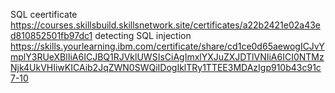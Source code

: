 SQL ceertificate https://courses.skillsbuild.skillsnetwork.site/certificates/a22b2421e02a43ed810852501fb97dc1
detecting SQL injection https://skills.yourlearning.ibm.com/certificate/share/cd1ce0d65aewogICJvYmplY3RUeXBlIiA6ICJBQ1RJVklUWSIsCiAgImxlYXJuZXJDTlVNIiA6ICI0NTMzNjk4UkVHIiwKICAib2JqZWN0SWQiIDogIklTRy1TTEE3MDAzIgp910b43c91c7-10
